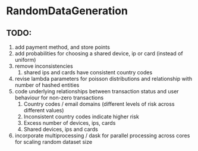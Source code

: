 # RandomDataGeneration

## TODO:
1. add payment method, and store points
2. add probabilities for choosing a shared device, ip or card (instead of uniform)
3. remove inconsistencies
   1. shared ips and cards have consistent country codes
4. revise lambda parameters for poisson distributions and relationship with number of hashed entities
5. code underlying relationships between transaction status and user behaviour for non-zero transactions
   1. Country codes / email domains (different levels of risk across different values)
   2. Inconsistent country codes indicate higher risk
   3. Excess number of devices, ips, cards
   4. Shared devices, ips and cards
5. incorporate multiprocessing / dask for parallel processing across cores for scaling random dataset size